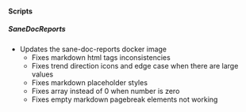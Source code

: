 
#### Scripts
##### SaneDocReports
- Updates the sane-doc-reports docker image
  - Fixes markdown html tags inconsistencies
  - Fixes trend direction icons and edge case when there are large values
  - Fixes markdown placeholder styles
  - Fixes array instead of 0 when number is zero
  - Fixes empty markdown pagebreak elements not working
